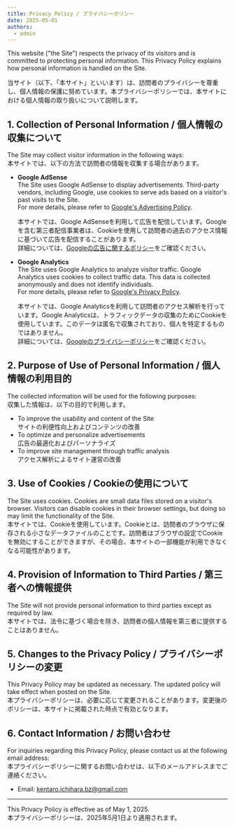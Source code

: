 ```yaml
---
title: Privacy Policy / プライバシーポリシー
date: 2025-05-01
authors:
  - admin
---
```


This website ("the Site") respects the privacy of its visitors and is committed to protecting personal information. This Privacy Policy explains how personal information is handled on the Site.  

当サイト（以下、「本サイト」といいます）は、訪問者のプライバシーを尊重し、個人情報の保護に努めています。本プライバシーポリシーでは、本サイトにおける個人情報の取り扱いについて説明します。

## 1. Collection of Personal Information / 個人情報の収集について

The Site may collect visitor information in the following ways:  
本サイトでは、以下の方法で訪問者の情報を収集する場合があります。

- **Google AdSense**  
  The Site uses Google AdSense to display advertisements. Third-party vendors, including Google, use cookies to serve ads based on a visitor's past visits to the Site.  
  For more details, please refer to [Google's Advertising Policy](https://policies.google.com/technologies/ads?hl=en).  

  本サイトでは、Google AdSenseを利用して広告を配信しています。Googleを含む第三者配信事業者は、Cookieを使用して訪問者の過去のアクセス情報に基づいて広告を配信することがあります。  
  詳細については、[Googleの広告に関するポリシー](https://policies.google.com/technologies/ads?hl=ja)をご確認ください。

- **Google Analytics**  
  The Site uses Google Analytics to analyze visitor traffic. Google Analytics uses cookies to collect traffic data. This data is collected anonymously and does not identify individuals.  
  For more details, please refer to [Google's Privacy Policy](https://policies.google.com/privacy?hl=en).  

  本サイトでは、Google Analyticsを利用して訪問者のアクセス解析を行っています。Google Analyticsは、トラフィックデータの収集のためにCookieを使用しています。このデータは匿名で収集されており、個人を特定するものではありません。  
  詳細については、[Googleのプライバシーポリシー](https://policies.google.com/privacy?hl=ja)をご確認ください。

## 2. Purpose of Use of Personal Information / 個人情報の利用目的

The collected information will be used for the following purposes:  
収集した情報は、以下の目的で利用します。

- To improve the usability and content of the Site  
  サイトの利便性向上およびコンテンツの改善
- To optimize and personalize advertisements  
  広告の最適化およびパーソナライズ
- To improve site management through traffic analysis  
  アクセス解析によるサイト運営の改善

## 3. Use of Cookies / Cookieの使用について

The Site uses cookies. Cookies are small data files stored on a visitor's browser. Visitors can disable cookies in their browser settings, but doing so may limit the functionality of the Site.  
本サイトでは、Cookieを使用しています。Cookieとは、訪問者のブラウザに保存される小さなデータファイルのことです。訪問者はブラウザの設定でCookieを無効にすることができますが、その場合、本サイトの一部機能が利用できなくなる可能性があります。

## 4. Provision of Information to Third Parties / 第三者への情報提供

The Site will not provide personal information to third parties except as required by law.  
本サイトでは、法令に基づく場合を除き、訪問者の個人情報を第三者に提供することはありません。

## 5. Changes to the Privacy Policy / プライバシーポリシーの変更

This Privacy Policy may be updated as necessary. The updated policy will take effect when posted on the Site.  
本プライバシーポリシーは、必要に応じて変更されることがあります。変更後のポリシーは、本サイトに掲載された時点で有効となります。

## 6. Contact Information / お問い合わせ

For inquiries regarding this Privacy Policy, please contact us at the following email address:  
本プライバシーポリシーに関するお問い合わせは、以下のメールアドレスまでご連絡ください。

- Email: [kentaro.ichihara.bz@gmail.com](mailto:kentaro.ichihara.bz@gmail.com)  

---

This Privacy Policy is effective as of May 1, 2025.  
本プライバシーポリシーは、2025年5月1日より適用されます。
